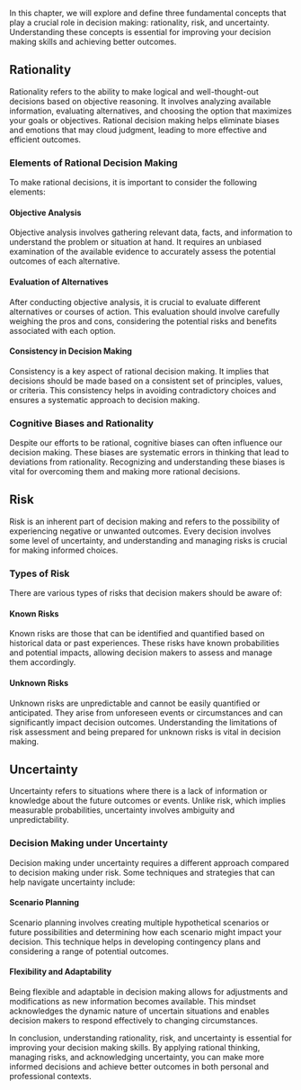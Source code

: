 
In this chapter, we will explore and define three fundamental concepts that play a crucial role in decision making: rationality, risk, and uncertainty. Understanding these concepts is essential for improving your decision making skills and achieving better outcomes.

## Rationality

Rationality refers to the ability to make logical and well-thought-out decisions based on objective reasoning. It involves analyzing available information, evaluating alternatives, and choosing the option that maximizes your goals or objectives. Rational decision making helps eliminate biases and emotions that may cloud judgment, leading to more effective and efficient outcomes.

### Elements of Rational Decision Making

To make rational decisions, it is important to consider the following elements:

#### Objective Analysis

Objective analysis involves gathering relevant data, facts, and information to understand the problem or situation at hand. It requires an unbiased examination of the available evidence to accurately assess the potential outcomes of each alternative.

#### Evaluation of Alternatives

After conducting objective analysis, it is crucial to evaluate different alternatives or courses of action. This evaluation should involve carefully weighing the pros and cons, considering the potential risks and benefits associated with each option.

#### Consistency in Decision Making

Consistency is a key aspect of rational decision making. It implies that decisions should be made based on a consistent set of principles, values, or criteria. This consistency helps in avoiding contradictory choices and ensures a systematic approach to decision making.

### Cognitive Biases and Rationality

Despite our efforts to be rational, cognitive biases can often influence our decision making. These biases are systematic errors in thinking that lead to deviations from rationality. Recognizing and understanding these biases is vital for overcoming them and making more rational decisions.

## Risk

Risk is an inherent part of decision making and refers to the possibility of experiencing negative or unwanted outcomes. Every decision involves some level of uncertainty, and understanding and managing risks is crucial for making informed choices.

### Types of Risk

There are various types of risks that decision makers should be aware of:

#### Known Risks

Known risks are those that can be identified and quantified based on historical data or past experiences. These risks have known probabilities and potential impacts, allowing decision makers to assess and manage them accordingly.

#### Unknown Risks

Unknown risks are unpredictable and cannot be easily quantified or anticipated. They arise from unforeseen events or circumstances and can significantly impact decision outcomes. Understanding the limitations of risk assessment and being prepared for unknown risks is vital in decision making.

## Uncertainty

Uncertainty refers to situations where there is a lack of information or knowledge about the future outcomes or events. Unlike risk, which implies measurable probabilities, uncertainty involves ambiguity and unpredictability.

### Decision Making under Uncertainty

Decision making under uncertainty requires a different approach compared to decision making under risk. Some techniques and strategies that can help navigate uncertainty include:

#### Scenario Planning

Scenario planning involves creating multiple hypothetical scenarios or future possibilities and determining how each scenario might impact your decision. This technique helps in developing contingency plans and considering a range of potential outcomes.

#### Flexibility and Adaptability

Being flexible and adaptable in decision making allows for adjustments and modifications as new information becomes available. This mindset acknowledges the dynamic nature of uncertain situations and enables decision makers to respond effectively to changing circumstances.

In conclusion, understanding rationality, risk, and uncertainty is essential for improving your decision making skills. By applying rational thinking, managing risks, and acknowledging uncertainty, you can make more informed decisions and achieve better outcomes in both personal and professional contexts.
